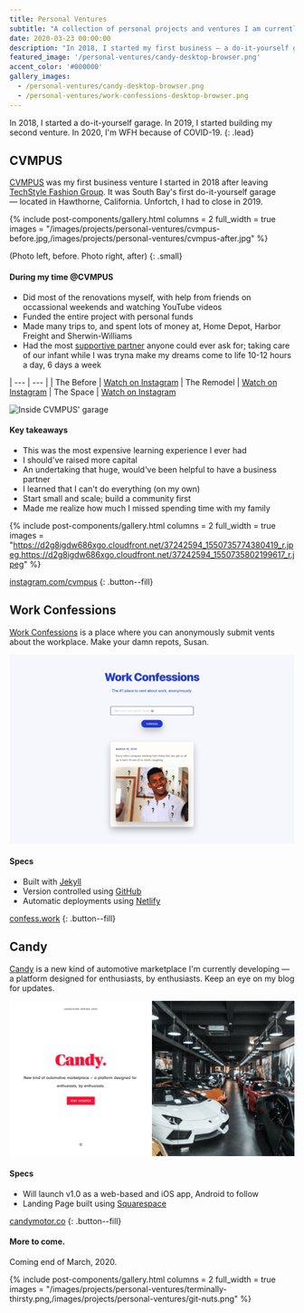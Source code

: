 ```yaml
---
title: Personal Ventures
subtitle: "A collection of personal projects and ventures I am currently working on / have done in the past."
date: 2020-03-23 00:00:00
description: "In 2018, I started my first business — a do-it-yourself garage. In 2019, I started my second venture, Candy. In 2020, I'm WFH because of COVID-19."
featured_image: '/personal-ventures/candy-desktop-browser.png'
accent_color: '#000000'
gallery_images:
  - /personal-ventures/candy-desktop-browser.png
  - /personal-ventures/work-confessions-desktop-browser.png
---
```


In 2018, I started a do-it-yourself garage. In 2019, I started building my second venture. In 2020, I'm WFH because of COVID-19.
{: .lead}

## CVMPUS

[CVMPUS][url-cvmpus] was my first business venture I started in 2018 after leaving [TechStyle Fashion Group][url-techstyle]. It was South Bay's first do-it-yourself garage — located in Hawthorne, California. Unfortch, I had to close in 2019.

{% include post-components/gallery.html
	columns = 2
	full_width = true
	images = "/images/projects/personal-ventures/cvmpus-before.jpg,/images/projects/personal-ventures/cvmpus-after.jpg"
%}

(Photo left, before. Photo right, after)
{: .small}

#### During my time @CVMPUS
- Did most of the renovations myself, with help from friends on occassional weekends and watching YouTube videos
- Funded the entire project with personal funds
- Made many trips to, and spent lots of money at, Home Depot, Harbor Freight and Sherwin-Williams
- Had the most [supportive partner][url-alexandra] anyone could ever ask for; taking care of our infant while I was tryna make my dreams come to life 10-12 hours a day, 6 days a week

| --- | --- |
| The Before | [Watch on Instagram](https://www.instagram.com/stories/highlights/17954897923201773/)
| The Remodel | [Watch on Instagram](https://www.instagram.com/stories/highlights/17924606731256062/)
| The Space | [Watch on Instagram](https://www.instagram.com/stories/highlights/17986571215236680/)

![Inside CVMPUS' garage](https://s3-prod.autoweek.com/s3fs-public/styles/1152x647/public/2019-05/p1180682_1.jpg)

#### Key takeaways
- This was the most expensive learning experience I ever had
- I should've raised more capital
- An undertaking that huge, would've been helpful to have a business partner
- I learned that I can't do everything (on my own)
- Start small and scale; build a community first
- Made me realize how much I missed spending time with my family

{% include post-components/gallery.html
	columns = 2
	full_width = true
	images = "https://d2g8igdw686xgo.cloudfront.net/37242594_1550735774380419_r.jpeg,https://d2g8igdw686xgo.cloudfront.net/37242594_1550735802199617_r.jpeg"
%}

[instagram.com/cvmpus](https://www.instagram.com/cvmpus)
{: .button--fill}

## Work Confessions

[Work Confessions][url-work-confessions] is a place where you can anonymously submit vents about the workplace. Make your damn repots, Susan.

[![Work Confessions landing page](/images/projects/personal-ventures/work-confessions-landing-page.jpg)](https://confess.work/)

#### Specs
- Built with [Jekyll][url-jekyll]
- Version controlled using [GitHub][url-github]
- Automatic deployments using [Netlify][url-netlify]

[confess.work](https://confess.work/)
{: .button--fill}

## Candy

[Candy][url-candy] is a new kind of automotive marketplace I'm currently developing — a platform designed for enthusiasts, by enthusiasts. Keep an eye on my blog for updates.

[![Candy landing page](/images/projects/personal-ventures/candy-landing-page.jpg)](https://candymotor.co)

#### Specs
- Will launch v1.0 as a web-based and iOS app, Android to follow
- Landing Page built using [Squarespace][url-squarespace]

[candymotor.co](https://candymotor.co/)
{: .button--fill}

#### More to come.

Coming end of March, 2020.

{% include post-components/gallery.html
	columns = 2
	full_width = true
	images = "/images/projects/personal-ventures/terminally-thirsty.png,/images/projects/personal-ventures/git-nuts.png"
%}

[url-alexandra]: https://www.instagram.com/alexandralambros
[url-candy]: https://candymotor.co/
[url-cvmpus]: https://www.instagram.com/cvmpus
[url-github]: https://github.com/
[url-jekyll]: https://jekyllrb.com/
[url-netlify]: https://www.netlify.com/
[url-squarespace]: https://www.squarespace.com/
[url-techstyle]: https://www.techstyle.com
[url-work-confessions]: https://confess.work/
